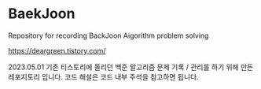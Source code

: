 # BaekJoon
Repository for recording BackJoon Aigorithm problem solving

https://deargreen.tistory.com/

2023.05.01
기존 티스토리에 올리던 백준 알고리즘 문제 기록 / 관리를 하기 위해 만든 레포지토리 입니다.
코드 해설은 코드 내부 주석을 참고하면 됩니다.
